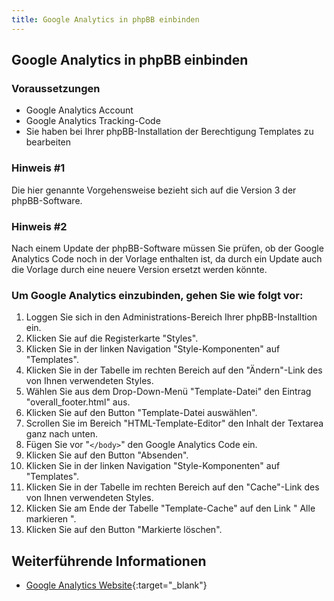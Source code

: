 ```yaml
---
title: Google Analytics in phpBB einbinden
---
```


## Google Analytics in phpBB einbinden


### Voraussetzungen

- Google Analytics Account
- Google Analytics Tracking-Code
- Sie haben bei Ihrer phpBB-Installation der Berechtigung Templates zu bearbeiten

### Hinweis #1

Die hier genannte Vorgehensweise bezieht sich auf die Version 3 der phpBB-Software.

### Hinweis #2

Nach einem Update der phpBB-Software müssen Sie prüfen, ob der Google Analytics Code noch in der Vorlage enthalten ist, da durch ein Update auch die Vorlage durch eine neuere Version ersetzt werden könnte.

### Um Google Analytics einzubinden, gehen Sie wie folgt vor:

1. Loggen Sie sich in den Administrations-Bereich Ihrer phpBB-Installtion ein.
2. Klicken Sie auf die Registerkarte "Styles".
3. Klicken Sie in der linken Navigation "Style-Komponenten" auf "Templates".
4. Klicken Sie in der Tabelle im rechten Bereich auf den "Ändern"-Link des von Ihnen verwendeten Styles.
5. Wählen Sie aus dem Drop-Down-Menü "Template-Datei" den Eintrag "overall_footer.html" aus.
6. Klicken Sie auf den Button "Template-Datei auswählen".
7. Scrollen Sie im Bereich "HTML-Template-Editor" den Inhalt der Textarea ganz nach unten.
8. Fügen Sie vor "`</body>`" den Google Analytics Code ein.
9. Klicken Sie auf den Button "Absenden".
10. Klicken Sie in der linken Navigation "Style-Komponenten" auf "Templates".
11. Klicken Sie in der Tabelle im rechten Bereich auf den "Cache"-Link des von Ihnen verwendeten Styles.
12. Klicken Sie am Ende der Tabelle "Template-Cache" auf den Link " Alle markieren ".
13. Klicken Sie auf den Button "Markierte löschen".

## Weiterführende Informationen

- [Google Analytics Website](https://marketingplatform.google.com/about/){:target="_blank"}
